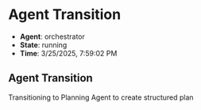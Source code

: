 # Agent Transition

- **Agent**: orchestrator
- **State**: running
- **Time**: 3/25/2025, 7:59:02 PM

## Agent Transition

Transitioning to Planning Agent to create structured plan

